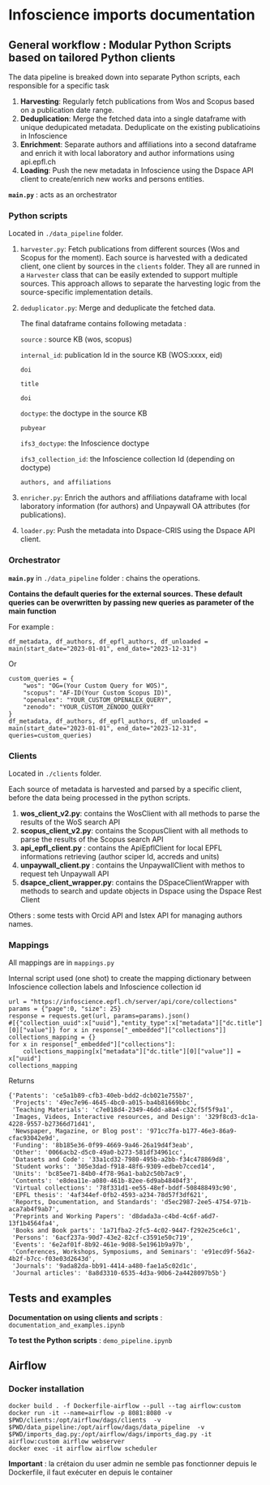 # Infoscience imports documentation

## General workflow : Modular Python Scripts based on tailored Python clients

The data pipeline is breaked down into separate Python scripts, each responsible for a specific task

1. **Harvesting**: Regularly fetch publications from Wos and Scopus based on a publication date range.
2. **Deduplication**: Merge the fetched data into a single dataframe with unique dedupicated metadata.
   Deduplicate on the existing publicatioins in Infoscience
3. **Enrichment**: Separate authors and affiliations into a second dataframe and enrich it with local laboratory and author informations using api.epfl.ch 
4. **Loading**: Push the new metadata in Infoscience using the Dspace API client to create/enrich new works and persons entities.


**`main.py`** : acts as an orchestrator

### Python scripts

Located in `./data_pipeline` folder.

1. `harvester.py`: Fetch publications from different sources (Wos and Scopus for the moment). 
   Each source is harvested with a dedicated client, one client by sources in the `clients` folder. They all are runned in a `Harvester` class that can be easily extended to support multiple sources. This approach allows to separate the harvesting logic from the source-specific implementation details.
2. `deduplicator.py`: Merge and deduplicate the fetched data.

   The final dataframe contains following metadata :

   `source` : source KB (wos, scopus)

   `internal_id`: publication Id in the source KB (WOS:xxxx, eid)

   `doi`

   `title`

   `doi`

   `doctype`: the doctype in the source KB

   `pubyear`

   `ifs3_doctype`: the Infoscience doctype

   `ifs3_collection_id`: the Infoscience collection Id (depending on doctype)

   `authors, and affiliations`

3. `enricher.py`: Enrich the authors and affiliations dataframe with local laboratory information (for authors) and Unpaywall OA attributes (for publications).
4. `loader.py`: Push the metadata into Dspace-CRIS using the Dspace API client.

### Orchestrator 

**`main.py`** in `./data_pipeline` folder : chains the operations.

**Contains the default queries for the external sources. These default queries can be overwritten by passing new queries as parameter of the main function**

For example :

```
df_metadata, df_authors, df_epfl_authors, df_unloaded = main(start_date="2023-01-01", end_date="2023-12-31")
```

Or

```
custom_queries = {
    "wos": "OG=(Your Custom Query for WOS)",
    "scopus": "AF-ID(Your Custom Scopus ID)",
    "openalex": "YOUR_CUSTOM_OPENALEX_QUERY",
    "zenodo": "YOUR_CUSTOM_ZENODO_QUERY"
}
df_metadata, df_authors, df_epfl_authors, df_unloaded = main(start_date="2023-01-01", end_date="2023-12-31", queries=custom_queries)
```

### Clients

Located in `./clients` folder.

Each source of metadata is harvested and parsed by a specific client, before the data being processed in the python scripts.

1. **wos_client_v2.py**: contains the WosClient with all methods to parse the results of the WoS search API
2. **scopus_client_v2.py**: contains the ScopusClient with all methods to parse the results of the Scopus search API
3. **api_epfl_client.py** : contains the ApiEpflClient for local EPFL informations retrieving (author sciper Id, accreds and units)
4. **unpaywall_client.py** : contains the UnpaywallClient with methos to request teh Unpaywall API
5. **dsapce_client_wrapper.py**: contains the DSpaceClientWrapper with methods to search and update objects in Dspace using the Dspace Rest Client

Others : some tests with Orcid API and Istex API for managing authors names.

### Mappings

All mappings are in `mappings.py`

Internal script used (one shot) to create the mapping dictionary between Infoscience collection labels and Infoscience collection id

```
url = "https://infoscience.epfl.ch/server/api/core/collections"
params = {"page":0, "size": 25}
response = requests.get(url, params=params).json()
#[{"collection_uuid":x["uuid"],"entity_type":x["metadata"]["dc.title"][0]["value"]} for x in response["_embedded"]["collections"]]
collections_mapping = {}
for x in response["_embedded"]["collections"]:
    collections_mapping[x["metadata"]["dc.title"][0]["value"]] = x["uuid"]
collections_mapping
```

Returns

```
{'Patents': 'ce5a1b89-cfb3-40eb-bdd2-dcb021e755b7',
 'Projects': '49ec7e96-4645-4bc0-a015-ba4b81669bbc',
 'Teaching Materials': 'c7e018d4-2349-46dd-a8a4-c32cf5f5f9a1',
 'Images, Videos, Interactive resources, and Design': '329f8cd3-dc1a-4228-9557-b27366d71d41',
 'Newspaper, Magazine, or Blog post': '971cc7fa-b177-46e3-86a9-cfac93042e9d',
 'Funding': '8b185e36-0f99-4669-9a46-26a19d4f3eab',
 'Other': '0066acb2-d5c0-49a0-b273-581df34961cc',
 'Datasets and Code': '33a1cd32-7980-495b-a2bb-f34c478869d8',
 'Student works': '305e3dad-f918-48f6-9309-edbeb7cced14',
 'Units': 'bc85ee71-84b0-4f78-96a1-bab2c50b7ac9',
 'Contents': 'e8dea11e-a080-461b-82ee-6d9ab48404f3',
 'Virtual collections': '78f331d1-ee55-48ef-bddf-508488493c90',
 'EPFL thesis': '4af344ef-0fb2-4593-a234-78d57f3df621',
 'Reports, Documentation, and Standards': 'd5ec2987-2ee5-4754-971b-aca7ab4f9ab7',
 'Preprints and Working Papers': 'd8dada3a-c4bd-4c6f-a6d7-13f1b4564fa4',
 'Books and Book parts': '1a71fba2-2fc5-4c02-9447-f292e25ce6c1',
 'Persons': '6acf237a-90d7-43e2-82cf-c3591e50c719',
 'Events': '6e2af01f-8b92-461e-9d08-5e1961b9a97b',
 'Conferences, Workshops, Symposiums, and Seminars': 'e91ecd9f-56a2-4b2f-b7cc-f03e03d2643d',
 'Journals': '9ada82da-bb91-4414-a480-fae1a5c02d1c',
 'Journal articles': '8a8d3310-6535-4d3a-90b6-2a4428097b5b'}
```

## Tests and examples

**Documentation on using clients and scripts** : `documentation_and_examples.ipynb`

**To test the Python scripts** : `demo_pipeline.ipynb`

## Airflow

### Docker installation

```
docker build . -f Dockerfile-airflow --pull --tag airflow:custom
docker run -it --name=airflow -p 8081:8080 -v $PWD/clients:/opt/airflow/dags/clients  -v $PWD/data_pipeline:/opt/airflow/dags/data_pipeline  -v $PWD/imports_dag.py:/opt/airflow/dags/imports_dag.py -it airflow:custom airflow webserver
docker exec -it airflow airflow scheduler
```

**Important** : la crétaion du user admin ne semble pas fonctionner depuis le Dockerfile, il faut exécuter en depuis le container

```airflow users create --username admin --password admin --firstname GG --lastname GG --role Admin --email admin@example.org
```




